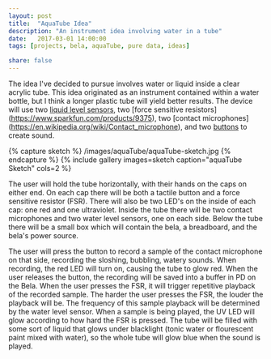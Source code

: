 ```yaml
---
layout: post
title:  "AquaTube Idea"
description: "An instrument idea involving water in a tube"
date:   2017-03-01 14:00:00
tags: [projects, bela, aquaTube, pure data, ideas]

share: false
---
```

The idea I've decided to pursue involves water or liquid inside a clear acrylic tube. This idea originated as an instrument contained within a water bottle, but I think a longer plastic tube will yield better results. The device will use two [liquid level sensors](https://www.sparkfun.com/products/10221), two [force sensitive resistors] (https://www.sparkfun.com/products/9375), two [contact microphones] (https://en.wikipedia.org/wiki/Contact_microphone), and two [buttons](https://www.sparkfun.com/products/10442) to create sound.

{% capture sketch %}
  /images/aquaTube/aquaTube-sketch.jpg
{% endcapture %}
{% include gallery images=sketch caption="aquaTube Sketch" cols=2 %}

The user will hold the tube horizontally, with their hands on the caps on either end. On each cap there will be both a tactile button and a force sensitive resistor (FSR). There will also be two LED's on the inside of each cap: one red and one ultraviolet. Inside the tube there will be two contact microphones and two water level sensors, one on each side. Below the tube there will be a small box which will contain the bela, a breadboard, and the bela's power source.

The user will press the button to record a sample of the contact microphone on that side, recording the sloshing, bubbling, watery sounds. When recording, the red LED will turn on, causing the tube to glow red. When the user releases the button, the recording will be saved into a buffer in PD on the Bela. When the user presses the FSR, it will trigger repetitive playback of the recorded sample. The harder the user presses the FSR, the louder the playback will be. The frequency of this sample playback will be determined by the water level sensor. When a sample is being played, the UV LED will glow according to how hard the FSR is pressed. The tube will be filled with some sort of liquid that glows under blacklight (tonic water or flourescent paint mixed with water), so the whole tube will glow blue when the sound is played. 
